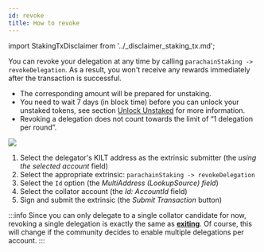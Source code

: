 ```yaml
---
id: revoke
title: How to revoke
---
```


import StakingTxDisclaimer from '../_disclaimer_staking_tx.md';

You can revoke your delegation at any time by calling `parachainStaking -> revokeDelegation`.
As a result, you won't receive any rewards immediately after the transaction is successful.
- The corresponding amount will be prepared for unstaking.
- You need to wait 7 days (in block time) before you can unlock your unstaked tokens, see section [Unlock Unstaked](../04_unlock_unstaked.md) for more information.
- Revoking a delegation does not count towards the limit of “1 delegation per round”.

<StakingTxDisclaimer />

![](/img/chain/parachainStaking-revokeDelegation.png)

1. Select the delegator's KILT address as the extrinsic submitter (the *using the selected account* field)
2. Select the appropriate extrinsic: `parachainStaking -> revokeDelegation`
3. Select the `Id` option (the *MultiAddress (LookupSource) field*)
4. Select the collator account (the *Id: AccountId* field)
5. Sign and submit the extrinsic (the *Submit Transaction* button)

:::info
Since you can only delegate to a single collator candidate for now, revoking a single delegation is exactly the same as [**exiting**](./04_exit.md).
Of course, this will change if the community decides to enable multiple delegations per account.
:::


